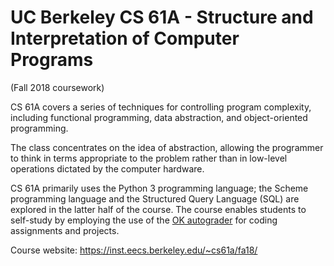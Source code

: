 # UC Berkeley CS 61A - Structure and Interpretation of Computer Programs 
(Fall 2018 coursework)

CS 61A covers a series of techniques for controlling program complexity, including functional programming, data abstraction, and object-oriented programming. 

The class concentrates on the idea of abstraction, allowing the programmer to think in terms appropriate to the problem rather than in low-level operations dictated by the computer hardware. 

CS 61A primarily uses the Python 3 programming language; the Scheme programming language and the Structured Query Language (SQL) are explored in the latter half of the course. The course enables students to self-study by employing the use of the [OK autograder](https://okpy.org/) for coding assignments and projects.

Course website: https://inst.eecs.berkeley.edu/~cs61a/fa18/
